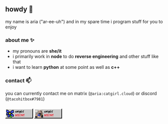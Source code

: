 ## howdy 👋
my name is aria ("ar-ee-uh") and in my spare time i program stuff for you to enjoy 

### about me ✨
- my pronouns are **she/it**
- i primarily work in **node** to do **reverse engineering** and other stuff like that
- i want to learn **python** at some point as well as **c++**

### contact 📫
you can currently contact me on matrix (``@aria:catgirl.cloud``) or discord (``@tacohitbox#7981``)

### [![A button with a flower that says "Catgirl meow".](./meow.png)](https://tacohitbox.com) [![A button with a photo of me that says "Catgirl meow".](./meow2.png)](https://tacohitbox.com)